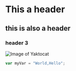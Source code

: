 # This a header 
## this is also a header
### header 3
![Image of Yaktocat](https://octodex.github.com/images/yaktocat.png)
``` javascript
var myVar = "World,Hello";
```
